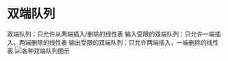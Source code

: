 # 双端队列
双端队列：只允许从两端插入/删除的线性表
输入受限的双端队列：只允许一端插入，两端删除的线性表
输出受限的双端队列：只允许两端插入，一端删除的线性表
![各种双端队列图示](https://cdn.jsdelivr.net/gh/tippye/PicCloud@master/uPic/2022/10/11/qSsBMq.png)
 